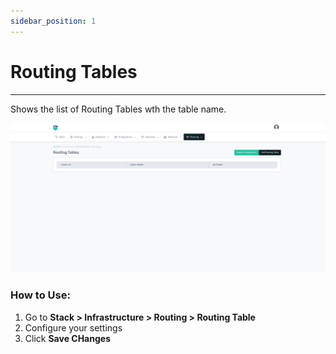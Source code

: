 ```yaml
---
sidebar_position: 1
---
```


# Routing Tables

---

Shows the list of Routing Tables wth the table name.

![Routing Tables](/img/platform/v8/docs/routtable.png)

### How to Use:

1. Go to **Stack > Infrastructure  > Routing > Routing Table**
2. Configure your settings
3. Click **Save CHanges**
